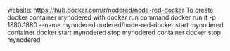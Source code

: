 website: https://hub.docker.com/r/nodered/node-red-docker
To create docker container mynodered with docker run command
docker run it -p 1880:1880 --name mynodered nodered/node-red-docker
start mynodered container
docker start mynodered
stop mynodered container
docker stop mynodered
